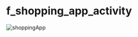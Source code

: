 # f_shopping_app_activity

![shoppingApp](https://user-images.githubusercontent.com/4458129/173837321-32cd31fc-e5ba-4860-b3d5-16c126ad0d47.gif)
